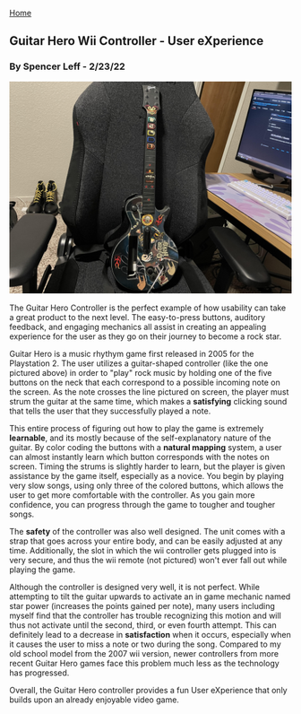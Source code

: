 [Home](../)

## Guitar Hero Wii Controller - User eXperience
### By Spencer Leff - 2/23/22

![Controller Image](../assets/j01_image.jpg "Controller Image")

The Guitar Hero Controller is the perfect example of how usability can take a great product to the next level. The easy-to-press buttons, auditory feedback, and engaging mechanics all assist in creating an appealing experience for the user as they go on their journey to become a rock star.

Guitar Hero is a music rhythym game first released in 2005 for the Playstation 2. The user utilizes a guitar-shaped controller (like the one pictured above) in order to "play" rock music by holding one of the five buttons on the neck that each correspond to a possible incoming note on the screen. As the note crosses the line pictured on screen, the player must strum the guitar at the same time, which makes a **satisfying** clicking sound that tells the user that they successfully played a note. 

This entire process of figuring out how to play the game is extremely **learnable**, and its mostly because of the self-explanatory nature of the guitar. By color coding the buttons with a **natural mapping** system, a user can almost instantly learn which button corresponds with the notes on screen. Timing the strums is slightly harder to learn, but the player is given assistance by the game itself, especially as a novice. You begin by playing very slow songs, using only three of the colored buttons, which allows the user to get more comfortable with the controller. As you gain more confidence, you can progress through the game to tougher and tougher songs.

The **safety** of the controller was also well designed.  The unit comes with a strap that goes across your entire body, and can be easily adjusted at any time.  Additionally, the slot in which the wii controller gets plugged into is very secure, and thus the wii remote (not pictured) won't ever fall out while playing the game.

Although the controller is designed very well, it is not perfect.  While attempting to tilt the guitar upwards to activate an in game mechanic named star power (increases the points gained per note), many users including myself find that the controller has trouble recognizing this motion and will thus not activate until the second, third, or even fourth attempt.  This can definitely lead to a decrease in **satisfaction** when it occurs, especially when it causes the user to miss a note or two during the song.  Compared to my old school model from the 2007 wii version, newer controllers from more recent Guitar Hero games face this problem much less as the technology has progressed.

Overall, the Guitar Hero controller provides a fun User eXperience that only builds upon an already enjoyable video game.
